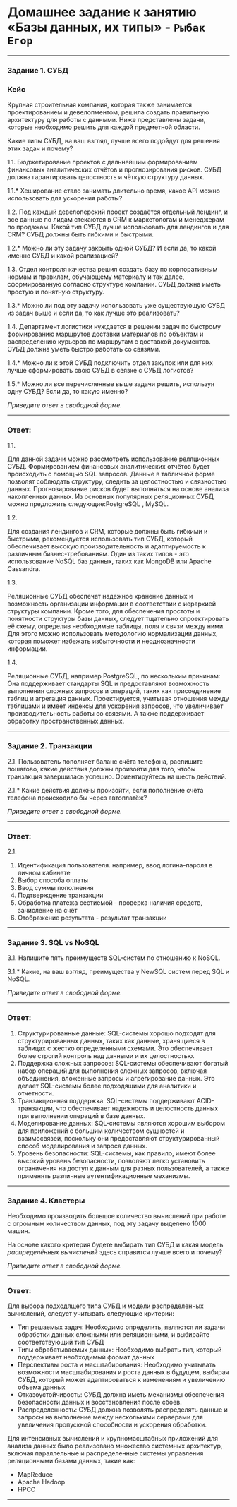 # Домашнее задание к занятию «Базы данных, их типы» - `Рыбак Егор`

---

### Задание 1. СУБД

### Кейс
Крупная строительная компания, которая также занимается проектированием и девелопментом, решила создать 
правильную архитектуру для работы с данными. Ниже представлены задачи, которые необходимо решить для
каждой предметной области. 

Какие типы СУБД, на ваш взгляд, лучше всего подойдут для решения этих задач и почему? 
 
1.1. Бюджетирование проектов с дальнейшим формированием финансовых аналитических отчётов и прогнозирования рисков.
СУБД должна гарантировать целостность и чёткую структуру данных.

1.1.* Хеширование стало занимать длительно время, какое API можно использовать для ускорения работы? 

1.2. Под каждый девелоперский проект создаётся отдельный лендинг, и все данные по лидам стекаются в CRM к 
маркетологам и менеджерам по продажам. Какой тип СУБД лучше использовать для лендингов и для CRM? 
СУБД должны быть гибкими и быстрыми.

1.2.* Можно ли эту задачу закрыть одной СУБД? И если да, то какой именно СУБД и какой реализацией?

1.3. Отдел контроля качества решил создать базу по корпоративным нормам и правилам, обучающему материалу 
и так далее, сформированную согласно структуре компании. СУБД должна иметь простую и понятную структуру.

1.3.* Можно ли под эту задачу использовать уже существующую СУБД из задач выше и если да, то как лучше это 
реализовать?

1.4. Департамент логистики нуждается в решении задач по быстрому формированию маршрутов доставки материалов 
по объектам и распределению курьеров по маршрутам с доставкой документов. СУБД должна уметь быстро работать
со связями.

1.4.* Можно ли к этой СУБД подключить отдел закупок или для них лучше сформировать свою СУБД в связке с СУБД 
логистов?

1.5.* Можно ли все перечисленные выше задачи решить, используя одну СУБД? Если да, то какую именно?

*Приведите ответ в свободной форме.*

---
### Ответ:

1.1.

Для данной задачи можно рассмотреть использование реляционных СУБД. Формированием финансовых аналитических отчётов будет происходить с помощью SQL запросов. Данные в табличной форме позволят соблюдать структуру, следить за целостностью и связностью данных. Прогнозирование рисков будет выполняться на основе анализа накопленных данных. Из основных популярных реляционных СУБД можно предложить следующие:PostgreSQL , MySQL.

1.2.

Для создания лендингов и CRM, которые должны быть гибкими и быстрыми, рекомендуется использовать тип СУБД, который обеспечивает высокую производительность и адаптируемость к различным бизнес-требованиям. Один из таких типов - это использование NoSQL баз данных, таких как MongoDB или Apache Cassandra.

1.3.

Реляционные СУБД обеспечат надежное хранение данных и возможность организации информации в соответствии с иерархией структуры компании.
Кроме того, для обеспечения простоты и понятности структуры базы данных, следует тщательно спроектировать её схему, определив необходимые таблицы, поля и связи между ними. Для этого можно использовать методологию нормализации данных, которая поможет избежать избыточности и неоднозначности информации.

1.4.

Реляционные СУБД, например PostgreSQL, по нескольким причинам: Она поддерживает стандарты SQL и предоставляют возможность выполнения сложных запросов и операций, таких как присоединение таблиц и агрегация данных. Проектируется, учитывая отношения между таблицами и имеет индексы для ускорения запросов, что увеличивает производительность работы со связями. А также поддерживает обработку пространственных данных.

---

### Задание 2. Транзакции

2.1. Пользователь пополняет баланс счёта телефона, распишите пошагово, какие действия должны произойти для того, чтобы 
транзакция завершилась успешно. Ориентируйтесь на шесть действий.

2.1.* Какие действия должны произойти, если пополнение счёта телефона происходило бы через автоплатёж?

*Приведите ответ в свободной форме.*

---
### Ответ:
2.1.
1. Идентификация пользователя. например, ввод логина-пароля в личном кабинете
2. Выбор способа оплаты
3. Ввод суммы пополнения
4. Подтверждение транзакции
5. Обработка платежа сестиемой - проверка наличия средств, зачисление на счёт
6. Отображение результата - результат транзакции

---

### Задание 3. SQL vs NoSQL

3.1. Напишите пять преимуществ SQL-систем по отношению к NoSQL. 

3.1.* Какие, на ваш взгляд, преимущества у NewSQL систем перед SQL и NoSQL.

*Приведите ответ в свободной форме.*

---
### Ответ:
1. Структурированные данные: SQL-системы хорошо подходят для структурированных данных, таких как данные, хранящиеся в таблицах с жестко определенными схемами. Это обеспечивает более строгий контроль над данными и их целостностью.
2. Поддержка сложных запросов: SQL-системы обеспечивают богатый набор операций для выполнения сложных запросов, включая объединения, вложенные запросы и агрегирование данных. Это делает SQL-системы более подходящими для аналитики и отчетности.
3. Транзакционная поддержка: SQL-системы поддерживают ACID-транзакции, что обеспечивает надежность и целостность данных при выполнении операций в базе данных.
4. Моделирование данных: SQL-системы являются хорошим выбором для приложений с большим количеством сущностей и взаимосвязей, поскольку они предоставляют структурированный способ моделирования и запроса данных.
5. Уровень безопасности: SQL-системы, как правило, имеют более высокий уровень безопасности, позволяют легко установить ограничения на доступ к данным для разных пользователей, а также применять различные аутентификационные механизмы.
---

### Задание 4. Кластеры

Необходимо производить большое количество вычислений при работе с огромным количеством данных, под эту задачу 
выделено 1000 машин. 

На основе какого критерия будете выбирать тип СУБД и какая модель *распределённых вычислений* 
здесь справится лучше всего и почему?

*Приведите ответ в свободной форме.*

---
### Ответ:
Для выбора подходящего типа СУБД и модели распределенных вычислений, следует учитывать следующие критерии:
- Тип решаемых задач: Необходимо определить, являются ли задачи обработки данных сложными или реляционными, и выбирайте соответствующий тип СУБД
- Типы обрабатываемых данных: Необходимо выбрать тип, который поддерживает необходимый формат данных
- Перспективы роста и масштабирования: Необходимо учитывать возможности масштабирования и роста данных в будущем, выбирая СУБД, который может адаптироваться к изменениям и увеличению объема данных
- Отказоустойчивость: СУБД должна иметь механизмы обеспечения безопасности данных и восстановления после сбоев.
- Распределенность: СУБД должна позволять распределять данные и запросы на выполнение между несколькими серверами для увеличения пропускной способности и ускорения обработки.

Для интенсивных вычислений и крупномасштабных приложений для анализа данных было реализовано множество системных архитектур, включая параллельные и распределенные системы управления реляционными базами данных, такие как: 
- MapReduce
- Apache Hadoop
- HPCC
---


